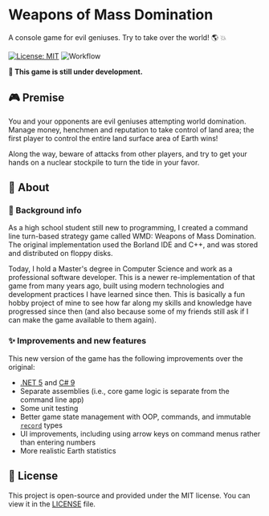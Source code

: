 # Weapons of Mass Domination
A console game for evil geniuses. Try to take over the world! :earth_americas: :boom:

[![License: MIT](https://img.shields.io/badge/License-MIT-blue.svg)](https://github.com/Xyaneon/Weapons-of-Mass-Domination/blob/master/LICENSE)
![Workflow](https://github.com/Xyaneon/Weapons-of-Mass-Domination/actions/workflows/dotnet.yml/badge.svg)

**:construction: This game is still under development.**

## :video_game: Premise

You and your opponents are evil geniuses attempting world domination. Manage money, henchmen and reputation to take control of land area; the
first player to control the entire land surface area of Earth wins!

Along the way, beware of attacks from other players, and try to get your hands on a nuclear stockpile to turn the tide in your favor.

## :book: About

### :floppy_disk: Background info

As a high school student still new to programming, I created a command line turn-based strategy game called WMD: Weapons of Mass Domination.
The original implementation used the Borland IDE and C++, and was stored and distributed on floppy disks.

Today, I hold a Master's degree in Computer Science and work as a professional software developer.
This is a newer re-implementation of that game from many years ago, built using modern technologies and development practices I have learned since then.
This is basically a fun hobby project of mine to see how far along my skills and knowledge have progressed since then (and also because some
of my friends still ask if I can make the game available to them again).

### :sparkles: Improvements and new features

This new version of the game has the following improvements over the original:
- [.NET 5](https://docs.microsoft.com/en-us/dotnet/core/dotnet-five) and [C# 9](https://docs.microsoft.com/en-us/dotnet/csharp/whats-new/csharp-9)
- Separate assemblies (i.e., core game logic is separate from the command line app)
- Some unit testing
- Better game state management with OOP, commands, and immutable [`record`](https://docs.microsoft.com/en-us/dotnet/csharp/whats-new/csharp-9#record-types) types
- UI improvements, including using arrow keys on command menus rather than entering numbers
- More realistic Earth statistics

## :scroll: License

This project is open-source and provided under the MIT license. You can view it in the [LICENSE](https://github.com/Xyaneon/Weapons-of-Mass-Domination/blob/master/LICENSE) file.
